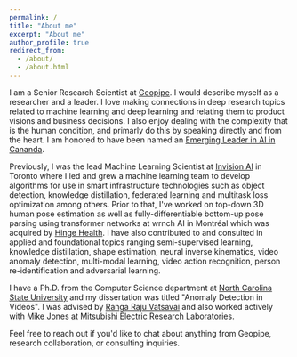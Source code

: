 ```yaml
---
permalink: /
title: "About me"
excerpt: "About me"
author_profile: true
redirect_from: 
  - /about/
  - /about.html
---
```


I am a Senior Research Scientist at [Geopipe](https://geopi.pe/#). I would describe myself as a researcher and a leader. I love making connections in deep research topics related to machine learning and deep learning and relating them to product visions and business decisions. I also enjoy dealing with the complexity that is the human condition, and primarly do this by speaking directly and from the heart. I am honored to have been named an [Emerging Leader in AI in Cananda](https://readthepeak.com/lists/emerging-leaders-2022/c/artificial-intelligence).

Previously, I was the lead Machine Learning Scientist at [Invision AI](https://invision.ai/) in Toronto where I led and grew a machine learning team to develop algorithms for use in smart infrastructure technologies such as object detection, knowledge distillation, federated learning and multitask loss optimization among others. Prior to that, I've worked on top-down 3D human pose estimation as well as fully-differentiable bottom-up pose parsing using transformer networks at wrnch AI in Montréal which was acquired by [Hinge Health](https://www.hingehealth.com/). I have also contributed to and consulted in applied and foundational topics ranging semi-supervised learning, knowledge distillation, shape estimation, neural inverse kinematics, video anomaly detection, multi-modal learning, video action recognition, person re-identification and adversarial learning.

I have a Ph.D. from the Computer Science department at [North Carolina State University](https://www.ncsu.edu/) and my dissertation was titled "Anomaly Detection in Videos". I was advised by [Ranga Raju Vatsavai](https://rvatsavai.github.io/) and also worked actively with [Mike Jones](https://www.merl.com/people/mjones) at [Mitsubishi Electric Research Laboratories](https://merl.com/).

Feel free to reach out if you'd like to chat about anything from Geopipe, research collaboration, or consulting inquiries.
